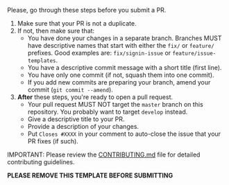 Please, go through these steps before you submit a PR.

1. Make sure that your PR is not a duplicate.
2. If not, then make sure that:
    - You have done your changes in a separate branch. Branches MUST have descriptive names that start with either the `fix/` or `feature/` prefixes. Good examples are: `fix/signin-issue` or `feature/issue-templates`.
    - You have a descriptive commit message with a short title (first line).
    - You have only one commit (if not, squash them into one commit).
    - If you add new commits are preparing your branch, amend your commit (`git commit --amend`).
3. **After** these steps, you're ready to open a pull request.
    - Your pull request MUST NOT target the `master` branch on this repository. You probably want to target `develop` instead.
    - Give a descriptive title to your PR.
    - Provide a description of your changes.
    - Put `Closes #XXXX` in your comment to auto-close the issue that your PR fixes (if such).

IMPORTANT: Please review the [CONTRIBUTING.md](../CONTRIBUTING.md) file for detailed contributing guidelines.

**PLEASE REMOVE THIS TEMPLATE BEFORE SUBMITTING**

